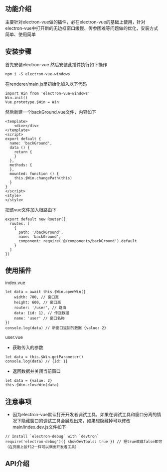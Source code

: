 
## 功能介绍

主要针对electron-vue做的插件，必在electron-vue的基础上使用，针对electron-vue中打开新的无边框窗口缓慢、传参困难等问题做的优化，安装方式简单、使用简单

## 安装步骤

首先安装electron-vue
然后安装此插件执行如下操作
```
npm i -S electron-vue-windows
```
在renderer/main.js里初始化加入以下代码
```
import Win from 'electron-vue-windows'
Win.init()
Vue.prototype.$Win = Win
```
然后新建一个backGround.vue文件，内容如下
```
<template>
    <div></div>
</template>
<script>
export default {
  name: 'backGround',
  data () {
    return {
    }
  },
  methods: {
  },
  mounted: function () {
    this.$Win.changePath(this)
  }
}
</script>
<style>
</style>
```
把该vue文件加入根路由下
```
export default new Router({
  routes: [
    {
      path: '/backGround',
      name: 'backGround',
      component: require('@/components/backGround').default
    }
  ]
})
```
## 使用插件

index.vue
```
let data = await this.$Win.openWin({
	width: 700, // 窗口宽
    height: 600, // 窗口高
    router: '/user', // 路由
    data: {id: 1}, // 传送数据 
    name: 'user' // 窗口名称
})
console.log(data) // 新窗口返回的数据 {value: 2}
```
user.vue
- 获取传入的参数
```
let data = this.$Win.getParameter()
console.log(data) // {id: 1}
```
- 返回数据并关闭当前窗口
```
let data = {value: 2}
this.$Win.closeWin(data)
```

## 注意事项
- 因为electron-vue默认打开开发者调试工具，如果在调试工具和窗口分离的情况下隐藏窗口的调试工具会展现出来，如果想隐藏掉可以修改main/index.dev.js文件如下
```
// Install `electron-debug` with `devtron`
require('electron-debug')({ showDevTools: true }) // 把true改成false即可（在页面上按f12一样可以调出开发者工具）
```

## API介绍
